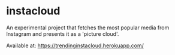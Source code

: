 # instacloud

An experimental project that fetches the most popular media from Instagram and presents it as a 'picture cloud'.

Available at: https://trendinginstacloud.herokuapp.com/
